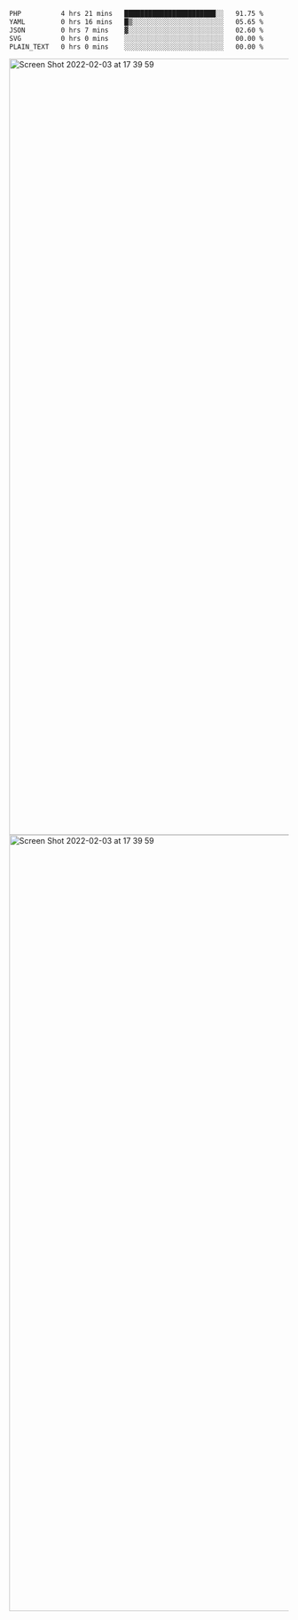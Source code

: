 <!--START_SECTION:waka-->

```txt
PHP          4 hrs 21 mins   ███████████████████████░░   91.75 %
YAML         0 hrs 16 mins   █▒░░░░░░░░░░░░░░░░░░░░░░░   05.65 %
JSON         0 hrs 7 mins    ▓░░░░░░░░░░░░░░░░░░░░░░░░   02.60 %
SVG          0 hrs 0 mins    ░░░░░░░░░░░░░░░░░░░░░░░░░   00.00 %
PLAIN_TEXT   0 hrs 0 mins    ░░░░░░░░░░░░░░░░░░░░░░░░░   00.00 %
```

<!--END_SECTION:waka-->

<img width="1400" alt="Screen Shot 2022-02-03 at 17 39 59" src="https://user-images.githubusercontent.com/45716542/152387304-f2b60485-53a6-4f4b-a818-5cefb1b0c0ae.png">
<img width="1400" alt="Screen Shot 2022-02-03 at 17 39 59" src="https://user-images.githubusercontent.com/45716542/152387273-ea5cdf21-2a45-44da-8bef-00c1763b1d42.png">
